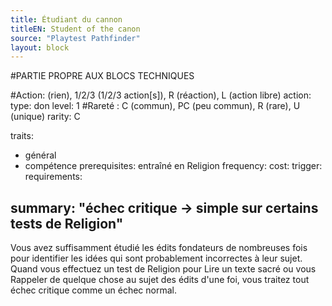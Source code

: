 ```yaml
---
title: Étudiant du cannon
titleEN: Student of the canon
source: "Playtest Pathfinder"
layout: block
---
```


#PARTIE PROPRE AUX BLOCS TECHNIQUES

#Action: (rien), 1/2/3 (1/2/3 action[s]), R (réaction), L (action libre)
action: 
type: don
level: 1
#Rareté : C (commun), PC (peu commun), R (rare), U (unique)
rarity: C

traits:
  - général
  - compétence
prerequisites: entraîné en Religion
frequency:
cost:
trigger:
requirements:

summary: "échec critique -> simple sur certains tests de Religion"
---

Vous avez suffisamment étudié les édits fondateurs de nombreuses fois pour identifier les idées qui sont probablement incorrectes à leur sujet. Quand vous effectuez un test de Religion pour Lire un texte sacré ou vous Rappeler de quelque chose au sujet des édits d'une foi, vous traitez tout échec critique comme un échec normal.